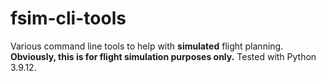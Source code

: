 # fsim-cli-tools

Various command line tools to help with **simulated** flight planning. **Obviously, this is for flight simulation purposes only.** Tested with Python 3.9.12.
